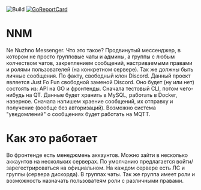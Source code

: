 ![Build](https://github.com/averyanalex/nnm/workflows/Build/badge.svg)
[![GoReportCard](https://goreportcard.com/badge/github.com/averyanalex/nnm)](https://goreportcard.com/report/github.com/averyanalex/nnm)
# NNM
Ne Nuzhno Messenger.
Что это такое?
Продвинутый мессенджер, в котором не просто групповые чаты
и админы, а группы с любым колчеством чатов, закреплением
сообщений, настриваемыми правами и ролями пользователей
(на конкретном сервере). Так же должны быть личные сообщения.
По факту, свободный клон Discord.
Данный проект является Just Fo Fun свободной заменой Discord.
Оно будет (ну или нет) состоять из: API на GO и фронтенды.
Сначала тестовый CLI, потом чего-нибудь на QT. Данные будет
хранить в MySQL, работать в Docker, наверное. Сначала напишем
храение сообщений, их отправку и получение (вообще без
авторизаций). Возможно система "уведомлений" о сообщениях
будет работать на MQTT.
# Как это работает
Во фронтенде есть менеджмень аккаунтов. Можно зайти в
несколько аккаунтов на нескольких серверах. По умолчанию
предлагается войти/зарегестрироваться на официальном.
На каждом сервере есть ЛС и группы (сервера дискорда).
В группах чаты. Так же группа имеет роли и возможность
назначать пользоватеям роли с различными правами.

